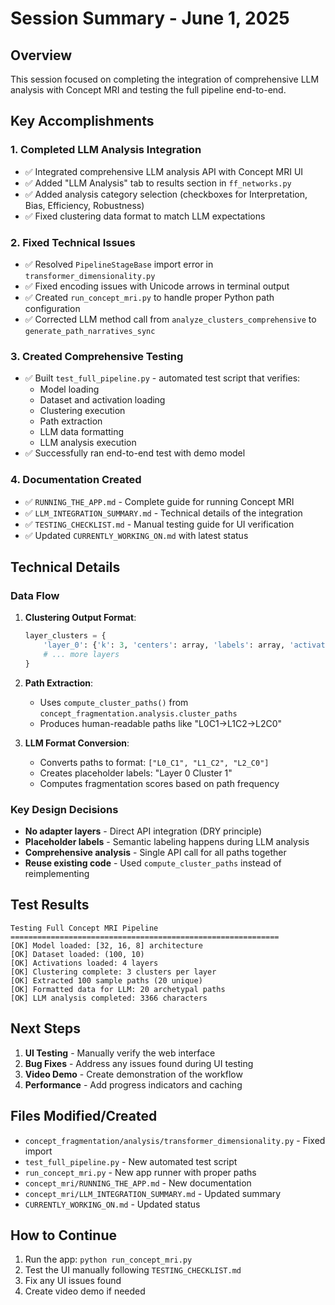 # Session Summary - June 1, 2025

## Overview
This session focused on completing the integration of comprehensive LLM analysis with Concept MRI and testing the full pipeline end-to-end.

## Key Accomplishments

### 1. Completed LLM Analysis Integration
- ✅ Integrated comprehensive LLM analysis API with Concept MRI UI
- ✅ Added "LLM Analysis" tab to results section in `ff_networks.py`
- ✅ Added analysis category selection (checkboxes for Interpretation, Bias, Efficiency, Robustness)
- ✅ Fixed clustering data format to match LLM expectations

### 2. Fixed Technical Issues
- ✅ Resolved `PipelineStageBase` import error in `transformer_dimensionality.py`
- ✅ Fixed encoding issues with Unicode arrows in terminal output
- ✅ Created `run_concept_mri.py` to handle proper Python path configuration
- ✅ Corrected LLM method call from `analyze_clusters_comprehensive` to `generate_path_narratives_sync`

### 3. Created Comprehensive Testing
- ✅ Built `test_full_pipeline.py` - automated test script that verifies:
  - Model loading
  - Dataset and activation loading
  - Clustering execution
  - Path extraction
  - LLM data formatting
  - LLM analysis execution
- ✅ Successfully ran end-to-end test with demo model

### 4. Documentation Created
- ✅ `RUNNING_THE_APP.md` - Complete guide for running Concept MRI
- ✅ `LLM_INTEGRATION_SUMMARY.md` - Technical details of the integration
- ✅ `TESTING_CHECKLIST.md` - Manual testing guide for UI verification
- ✅ Updated `CURRENTLY_WORKING_ON.md` with latest status

## Technical Details

### Data Flow
1. **Clustering Output Format**:
   ```python
   layer_clusters = {
       'layer_0': {'k': 3, 'centers': array, 'labels': array, 'activations': array},
       # ... more layers
   }
   ```

2. **Path Extraction**:
   - Uses `compute_cluster_paths()` from `concept_fragmentation.analysis.cluster_paths`
   - Produces human-readable paths like "L0C1→L1C2→L2C0"

3. **LLM Format Conversion**:
   - Converts paths to format: `["L0_C1", "L1_C2", "L2_C0"]`
   - Creates placeholder labels: "Layer 0 Cluster 1"
   - Computes fragmentation scores based on path frequency

### Key Design Decisions
- **No adapter layers** - Direct API integration (DRY principle)
- **Placeholder labels** - Semantic labeling happens during LLM analysis
- **Comprehensive analysis** - Single API call for all paths together
- **Reuse existing code** - Used `compute_cluster_paths` instead of reimplementing

## Test Results
```
Testing Full Concept MRI Pipeline
============================================================
[OK] Model loaded: [32, 16, 8] architecture
[OK] Dataset loaded: (100, 10)
[OK] Activations loaded: 4 layers
[OK] Clustering complete: 3 clusters per layer
[OK] Extracted 100 sample paths (20 unique)
[OK] Formatted data for LLM: 20 archetypal paths
[OK] LLM analysis completed: 3366 characters
```

## Next Steps
1. **UI Testing** - Manually verify the web interface
2. **Bug Fixes** - Address any issues found during UI testing
3. **Video Demo** - Create demonstration of the workflow
4. **Performance** - Add progress indicators and caching

## Files Modified/Created
- `concept_fragmentation/analysis/transformer_dimensionality.py` - Fixed import
- `test_full_pipeline.py` - New automated test script
- `run_concept_mri.py` - New app runner with proper paths
- `concept_mri/RUNNING_THE_APP.md` - New documentation
- `concept_mri/LLM_INTEGRATION_SUMMARY.md` - Updated summary
- `CURRENTLY_WORKING_ON.md` - Updated status

## How to Continue
1. Run the app: `python run_concept_mri.py`
2. Test the UI manually following `TESTING_CHECKLIST.md`
3. Fix any UI issues found
4. Create video demo if needed